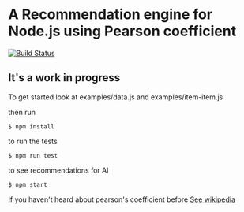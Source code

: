 # A Recommendation engine for Node.js using Pearson coefficient

[![Build Status](https://travis-ci.org/thoven78/pearson-r.svg?branch=master)](https://travis-ci.org/thoven78/pearson-r)

  ## It's a work in progress

  To get started look at examples/data.js and examples/item-item.js

  then run

  ```shell
  $ npm install
  ```

  to run the tests

  ```shell
  $ npm run test
  ```

  to see recommendations for Al

  ```shell
  $ npm start
  ```

  If you haven't heard about pearson's coefficient before [See wikipedia](https://en.wikipedia.org/wiki/Pearson_product-moment_correlation_coefficient)
